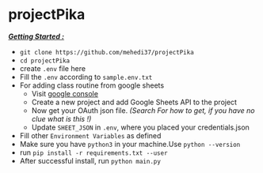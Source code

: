 # projectPika

<b><u>_Getting Started :_</u></b>

- `git clone https://github.com/mehedi37/projectPika`
- `cd projectPika`
- create `.env` file here
- Fill the `.env` according to `sample.env.txt`
- For adding class routine from google sheets
  - Visit [google console](https://console.cloud.google.com/)
  - Create a new project and add Google Sheets API to the project
  - Now get your OAuth json file. <i>(Search For how to get, if you have no clue what is this !)</i>
  - Update `SHEET_JSON` in `.env`, where you placed your credentials.json
- Fill other `Environment Variables` as defined
- Make sure you have `python3` in your machine.Use `python --version`
- run `pip install -r requirements.txt --user`
- After successful install, run `python main.py`